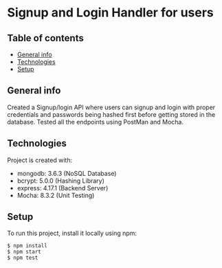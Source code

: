# Signup and Login Handler for users
## Table of contents
* [General info](#general-info)
* [Technologies](#technologies)
* [Setup](#setup)

## General info
Created a Signup/login API where users can signup and login with proper credentials and passwords being hashed first before getting stored in the database. Tested all the endpoints using PostMan and Mocha.
	
## Technologies
Project is created with:
*  mongodb: 3.6.3 (NoSQL Database)
*  bcrypt: 5.0.0 (Hashing Library)
*  express: 4.17.1 (Backend Server)
*  Mocha: 8.3.2 (Unit Testing)
	
## Setup
To run this project, install it locally using npm:

```
$ npm install
$ npm start
$ npm test
```
